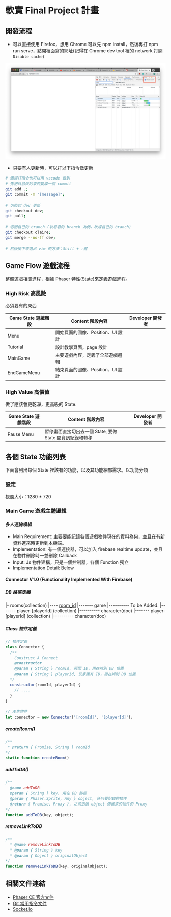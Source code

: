 # 軟實 Final Project 計畫

## 開發流程

- 可以直接使用 Firefox，想用 Chrome 可以先 npm install，然後再打 npm run serve，點開裡面寫的網址(記得在 Chrome dev tool 裡的 network 打開 `Disable cache`)

![Disable Cache](images/disable-cache.png)

- 只要有人更新時，可以打以下指令做更新
```zsh
# 懶得打指令也可以用 vscode 做到
# 先把目前做的東西變成一個 commit
git add .;
git commit -m "[message]";

# 切換到 dev 更新
git checkout dev;
git pull;

# 切回自己的 branch (以君君的 branch 為例，改成自己的 branch)
git checkout claire;
git merge --no-ff dev;

# 然後接下來退出 vim 的方法：Shift + :鍵
```

## Game Flow 遊戲流程

整體遊戲相關進程，根據 Phaser 特性([State](https://photonstorm.github.io/phaser-ce/Phaser.State.html))來定義遊戲進程。

### High Risk 高風險

必須要有的東西

| Game State 遊戲階段 | Content 階段內容                | Developer 開發者 |
| ----------------- | ----------------------------- | --------------- |
| Menu              | 開始頁面的圖像、Position、UI 設計  |                 |
| Tutorial          | 設計教學頁面，page 設計           |                 |
| MainGame          | 主要遊戲內容，定義了全部遊戲邏輯      |                 |
| EndGameMenu       | 結束頁面的圖像、Position、UI 設計   |                |

### High Value 高價值

做了應該會更乾淨，更高級的 State.

| Game State 遊戲階段 | Content 階段內容                                  | Developer 開發者 |
| ----------------- | ----------------------------------------------- | --------------- |
| Pause Menu        | 暫停畫面直接切出去一個 State, 要做 State 間資訊紀錄和轉移 ||

## 各個 State 功能列表

下面會列出每個 State 裡該有的功能，以及其功能細部需求。以功能分類

### 設定

視窗大小：1280 * 720

### Main Game 遊戲主體邏輯

#### 多人連線模組

- Main Requirement: 主要要能記錄各個遊戲物件現在的資料為何，並且在有新資料進來時更新到本機端。
- Implementation: 有一個連接器，可以加入 firebase realtime update，並且在物件刪除時一並刪除 Callback
- Input: Js 物件建構，只是一個控制器，各個 Function 獨立
- Implementation Detail: Below

#### Connector V1.0 (Functionality Implemented With Firebase)

##### DB 路徑定義

|- rooms(collection)
|---- [room_id](doc)
|------- game
|---------- To be Added.
|------- player-[playerId] (collection)
|---------- character(doc)
|------- player-[playerId] (collection)
|---------- character(doc)

##### Class 物件定義

```js
// 物件定義
class Connector {
  /** 
    Construct A Connect
    @constructor
    @param { String } roomId, 房間 ID，用在辨別 DB 位置
    @param { String } playerId, 玩家獨有 ID，用在辨別 DB 位置
  */
  constructor(roomId, playerId) {
    // ....
  }
}

// 產生物件
let connector = new Connector('[roomId]', '[playerId]');
```

##### createRoom()

```js
/** 
 * @return { Promise, String } roomId
*/
static function createRoom()
```

##### addToDB()

```js
/**
  @name addToDB
  @param { String } key, 用在 DB 路徑
  @param { Phaser.Sprite, Any } object, 任何要記錄的物件
  @return { Promise, Proxy }, 之前透過 object 傳進來的物件的 Proxy
*/
function addToDB(key, object);
```

##### removeLinkToDB

```js
/**
  * @name removeLinkToDB
  * @param { String } key 
  * @param { Object } originalObject 
*/
function removeLinkToDB(key, originalObject);
```

## 相關文件連結

- [Phaser CE 官方文件](https://photonstorm.github.io/phaser-ce/)
- [Git 常用指令文件](http://gitqwerty777.github.io/git-commands/)
- [Socket.io](https://socket.io/)